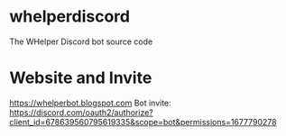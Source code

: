 # whelperdiscord
The WHelper Discord bot source code
# Website and Invite
https://whelperbot.blogspot.com
Bot invite: https://discord.com/oauth2/authorize?client_id=678639560795619335&scope=bot&permissions=1677790278
